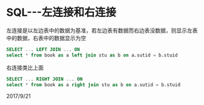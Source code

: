 # SQL---左连接和右连接

左连接是以左边表中的数据为基准，若左边表有数据而右边表没数据，则显示左表中的数据，右表中的数据显示为空  
```sql
SELECT ... LEFT JOIN ... ON  
select * from book as a left join stu as b on a.sutid = b.stuid
```

右连接类比上面  
```sql
SELECT ... RIGHT JOIN ... ON
select * from book as a right join stu as b on a.sutid = b.stuid
```


2017/9/21  
